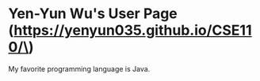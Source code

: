 # Yen-Yun Wu's User Page \(https://yenyun035.github.io/CSE110/\)
My favorite programming language is Java.

